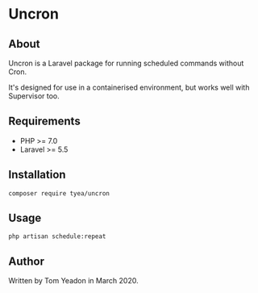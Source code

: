 # Uncron

## About

Uncron is a Laravel package for running scheduled commands without Cron.

It's designed for use in a containerised environment, but works well with Supervisor too.

## Requirements

* PHP >= 7.0
* Laravel >= 5.5

## Installation

```
composer require tyea/uncron
```

## Usage

```
php artisan schedule:repeat
```

## Author

Written by Tom Yeadon in March 2020.
